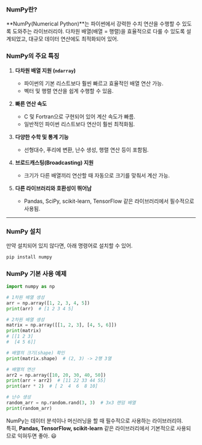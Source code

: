 ### **NumPy란?**
**NumPy(Numerical Python)**는 파이썬에서 강력한 수치 연산을 수행할 수 있도록 도와주는 라이브러리야. 다차원 배열(배열 = 행렬)을 효율적으로 다룰 수 있도록 설계되었고, 대규모 데이터 연산에도 최적화되어 있어. 

### **NumPy의 주요 특징**
1. **다차원 배열 지원 (`ndarray`)**
   - 파이썬의 기본 리스트보다 훨씬 빠르고 효율적인 배열 연산 가능.
   - 벡터 및 행렬 연산을 쉽게 수행할 수 있음.

2. **빠른 연산 속도**
   - C 및 Fortran으로 구현되어 있어 계산 속도가 빠름.
   - 일반적인 파이썬 리스트보다 연산이 훨씬 최적화됨.

3. **다양한 수학 및 통계 기능**
   - 선형대수, 푸리에 변환, 난수 생성, 행렬 연산 등이 포함됨.

4. **브로드캐스팅(Broadcasting) 지원**
   - 크기가 다른 배열끼리 연산할 때 자동으로 크기를 맞춰서 계산 가능.

5. **다른 라이브러리와 호환성이 뛰어남**
   - Pandas, SciPy, scikit-learn, TensorFlow 같은 라이브러리에서 필수적으로 사용됨.

---

### **NumPy 설치**
만약 설치되어 있지 않다면, 아래 명령어로 설치할 수 있어.

```bash
pip install numpy
```

### **NumPy 기본 사용 예제**
```python
import numpy as np

# 1차원 배열 생성
arr = np.array([1, 2, 3, 4, 5])
print(arr)  # [1 2 3 4 5]

# 2차원 배열 생성
matrix = np.array([[1, 2, 3], [4, 5, 6]])
print(matrix)
# [[1 2 3]
#  [4 5 6]]

# 배열의 크기(shape) 확인
print(matrix.shape)  # (2, 3) -> 2행 3열

# 배열의 연산
arr2 = np.array([10, 20, 30, 40, 50])
print(arr + arr2)  # [11 22 33 44 55]
print(arr * 2)  # [ 2  4  6  8 10]

# 난수 생성
random_arr = np.random.rand(3, 3)  # 3x3 랜덤 배열
print(random_arr)
```

NumPy는 데이터 분석이나 머신러닝을 할 때 필수적으로 사용하는 라이브러리야.  
특히, **Pandas, TensorFlow, scikit-learn** 같은 라이브러리에서 기본적으로 사용되므로 익혀두면 좋아. 😃
